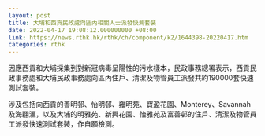 ```yaml
---
layout: post
title: 大埔和西貢民政處向區內相關人士派發快測套裝
date: 2022-04-17 19:08:12.000000000 +08:00
link: https://news.rthk.hk/rthk/ch/component/k2/1644398-20220417.htm
categories: rthk
---
```


因應西貢和大埔採集到對新冠病毒呈陽性的污水樣本，民政事務總署表示，西貢民政事務處和大埔民政事務處向區內住戶、清潔及物管員工派發共約190000套快速測試套裝。

涉及包括向西貢的善明邨、怡明邨、雍明苑、寶盈花園、Monterey、Savannah及海翩滙，以及大埔的明雅苑、新興花園、怡雅苑及富善邨的住戶、清潔及物管員工派發快速測試套裝，作自願檢測。
